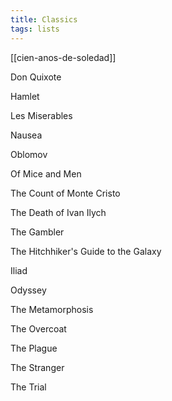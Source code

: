 ```yaml
---
title: Classics
tags: lists
---
```



[[cien-anos-de-soledad]]

Don Quixote

Hamlet

Les Miserables

Nausea

Oblomov

Of Mice and Men

The Count of Monte Cristo

The Death of Ivan Ilych

The Gambler

The Hitchhiker's Guide to the Galaxy

Iliad

Odyssey

The Metamorphosis

The Overcoat

The Plague

The Stranger

The Trial
